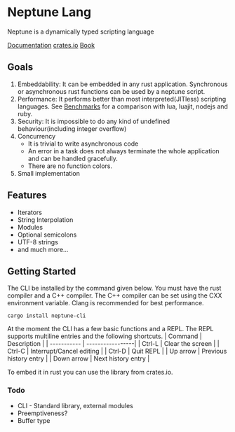 
# Neptune Lang
Neptune is a dynamically typed scripting language

[Documentation](https://docs.rs/neptune-lang/)
[crates.io](https://crates.io/crates/neptune-lang)
[Book](https://srinivasa314.github.io/neptune-lang/)

## Goals
1. Embeddability: It can be embedded in any rust application. Synchronous or asynchronous rust functions can be used by a neptune script.
2. Performance: It performs better than most interpreted(JITless) scripting languages. See [Benchmarks](BENCHMARKS.md) for a comparison with lua, luajit, nodejs and ruby.
3. Security: It is impossible to do any kind of undefined behaviour(including integer overflow) 
4. Concurrency
    * It is trivial to write asynchronous code
    * An error in a task does not always terminate the whole application and can be handled gracefully.
    * There are no function colors.
5. Small implementation

## Features
* Iterators
* String Interpolation
* Modules
* Optional semicolons
* UTF-8 strings
* and much more...

## Getting Started
The CLI be installed by the command given below. You must have the rust compiler and a C++ compiler. The C++ compiler can be set using the CXX environment variable. Clang is recommended for best performance.
```
cargo install neptune-cli
```
At the moment the CLI has a few basic functions and a REPL. The REPL supports multiline entries and the following shortcuts.
| Command     | Description      |
| ----------- | -----------------|
| Ctrl-L      | Clear the screen |
| Ctrl-C      | Interrupt/Cancel editing |
| Ctrl-D      | Quit REPL                |
| Up arrow    | Previous history entry   |
| Down arrow  | Next history entry       |

To embed it in rust you can use the library from crates.io.

### Todo
* CLI - Standard library, external modules 
* Preemptiveness?
* Buffer type
